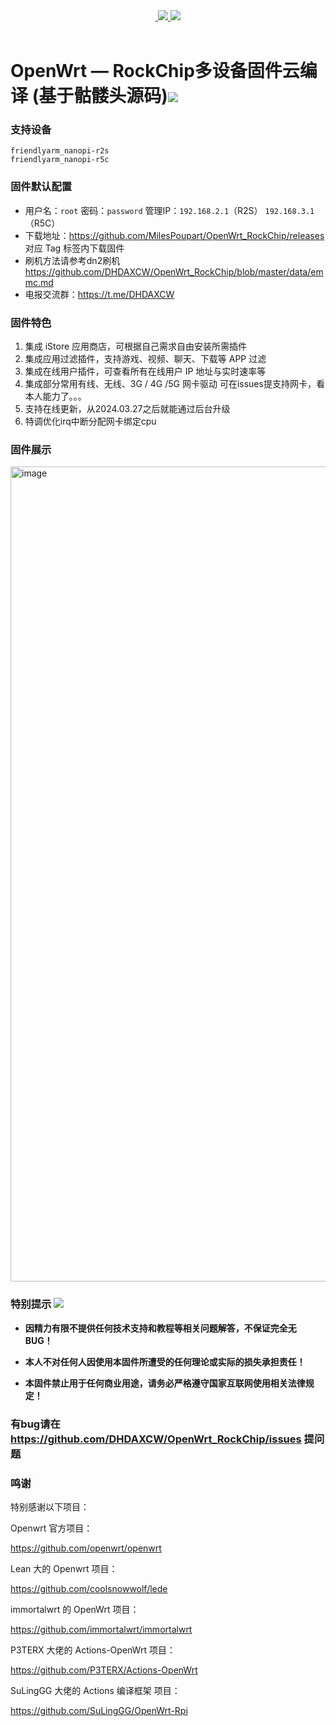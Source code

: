 
<div align="center">
<a href="/LICENSE">
    <img src="https://img.shields.io/github/license/MilesPoupart/OpenWrt_RockChip?style=flat&a=1" alt="">
  </a>
  </a><a href="https://github.com/MilesPoupart/OpenWrt_RockChip/releases">
    <img src="https://img.shields.io/github/release/MilesPoupart/OpenWrt_RockChip.svg?style=flat">
  </a><a href="hhttps://github.com/MilesPoupart/OpenWrt_RockChip/releases">
    <img src="https://img.shields.io/github/downloads/MilesPoupart/OpenWrt_RockChip/total?style=flat">
  </a>
</div>
<br>

# OpenWrt — RockChip多设备固件云编译 (基于骷髅头源码)<img src="https://img.shields.io/github/downloads/MilesPoupart/OpenWrt_RockChip/total.svg?style=for-the-badge&color=32C955"/>

### 支持设备
```
friendlyarm_nanopi-r2s
friendlyarm_nanopi-r5c
```

### 固件默认配置
- 用户名：`root` 密码：`password` 管理IP：`192.168.2.1`（R2S） `192.168.3.1`（R5C）
- 下载地址：https://github.com/MilesPoupart/OpenWrt_RockChip/releases 对应 Tag 标签内下载固件
- 刷机方法请参考dn2刷机 https://github.com/DHDAXCW/OpenWrt_RockChip/blob/master/data/emmc.md
- 电报交流群：https://t.me/DHDAXCW

### 固件特色
1. 集成 iStore 应用商店，可根据自己需求自由安装所需插件
2. 集成应用过滤插件，支持游戏、视频、聊天、下载等 APP 过滤
3. 集成在线用户插件，可查看所有在线用户 IP 地址与实时速率等
4. 集成部分常用有线、无线、3G / 4G /5G 网卡驱动 可在issues提支持网卡，看本人能力了。。。
5. 支持在线更新，从2024.03.27之后就能通过后台升级
6. 特调优化irq中断分配网卡绑定cpu

### 固件展示
<img width="1304" alt="image" src="https://github.com/DHDAXCW/OpenWrt_RockChip/assets/74764072/acc32c0b-a8aa-4250-88c1-a1d4d3f24ec2">

### 特别提示 [![](https://img.shields.io/badge/-个人免责声明-FFFFFF.svg)](#特别提示-)

- **因精力有限不提供任何技术支持和教程等相关问题解答，不保证完全无 BUG！**

- **本人不对任何人因使用本固件所遭受的任何理论或实际的损失承担责任！**

- **本固件禁止用于任何商业用途，请务必严格遵守国家互联网使用相关法律规定！**

### 有bug请在 https://github.com/DHDAXCW/OpenWrt_RockChip/issues 提问题

### 鸣谢

特别感谢以下项目：

Openwrt 官方项目：

<https://github.com/openwrt/openwrt>

Lean 大的 Openwrt 项目：

<https://github.com/coolsnowwolf/lede>

immortalwrt 的 OpenWrt 项目：

<https://github.com/immortalwrt/immortalwrt>

P3TERX 大佬的 Actions-OpenWrt 项目：

<https://github.com/P3TERX/Actions-OpenWrt>

SuLingGG 大佬的 Actions 编译框架 项目：

https://github.com/SuLingGG/OpenWrt-Rpi
